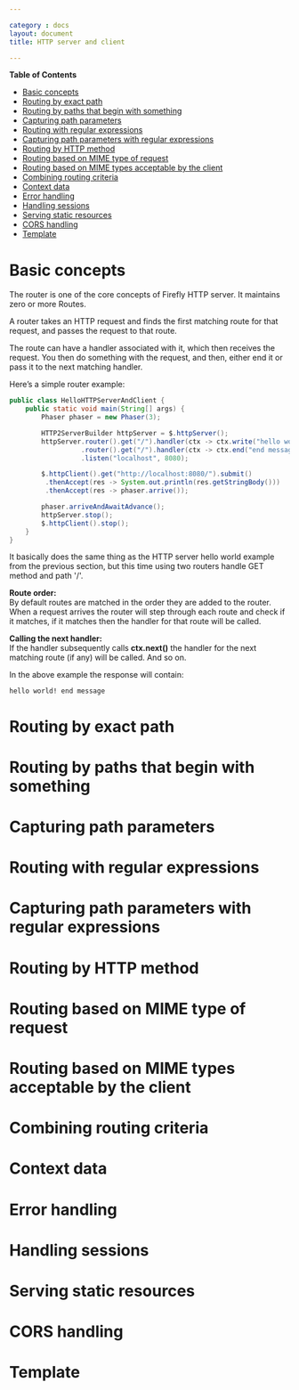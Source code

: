 ```yaml
---

category : docs
layout: document
title: HTTP server and client

---
```

**Table of Contents**
<!-- TOC depthFrom:1 depthTo:6 withLinks:1 updateOnSave:1 orderedList:0 -->

- [Basic concepts](#basic-concepts)
- [Routing by exact path](#routing-by-exact-path)
- [Routing by paths that begin with something](#routing-by-paths-that-begin-with-something)
- [Capturing path parameters](#capturing-path-parameters)
- [Routing with regular expressions](#routing-with-regular-expressions)
- [Capturing path parameters with regular expressions](#capturing-path-parameters-with-regular-expressions)
- [Routing by HTTP method](#routing-by-http-method)
- [Routing based on MIME type of request](#routing-based-on-mime-type-of-request)
- [Routing based on MIME types acceptable by the client](#routing-based-on-mime-types-acceptable-by-the-client)
- [Combining routing criteria](#combining-routing-criteria)
- [Context data](#context-data)
- [Error handling](#error-handling)
- [Handling sessions](#handling-sessions)
- [Serving static resources](#serving-static-resources)
- [CORS handling](#cors-handling)
- [Template](#template)

<!-- /TOC -->

# Basic concepts
The router is one of the core concepts of Firefly HTTP server. It maintains zero or more Routes.

A router takes an HTTP request and finds the first matching route for that request, and passes the request to that route.

The route can have a handler associated with it, which then receives the request. You then do something with the request, and then, either end it or pass it to the next matching handler.

Here’s a simple router example:
```java
public class HelloHTTPServerAndClient {
    public static void main(String[] args) {
        Phaser phaser = new Phaser(3);

        HTTP2ServerBuilder httpServer = $.httpServer();
        httpServer.router().get("/").handler(ctx -> ctx.write("hello world! ").next())
                  .router().get("/").handler(ctx -> ctx.end("end message"))
                  .listen("localhost", 8080);

        $.httpClient().get("http://localhost:8080/").submit()
         .thenAccept(res -> System.out.println(res.getStringBody()))
         .thenAccept(res -> phaser.arrive());

        phaser.arriveAndAwaitAdvance();
        httpServer.stop();
        $.httpClient().stop();
    }
}
```

It basically does the same thing as the HTTP server hello world example from the previous section,
but this time using two routers handle GET method and path '/'.

**Route order:**  
By default routes are matched in the order they are added to the router.
When a request arrives the router will step through each route and check if it matches, if it matches then the handler for that route will be called.

**Calling the next handler:**  
If the handler subsequently calls **ctx.next()** the handler for the next matching route (if any) will be called. And so on.

In the above example the response will contain:
```
hello world! end message
```


# Routing by exact path

# Routing by paths that begin with something

# Capturing path parameters

# Routing with regular expressions

# Capturing path parameters with regular expressions

# Routing by HTTP method

# Routing based on MIME type of request

# Routing based on MIME types acceptable by the client

# Combining routing criteria

# Context data

# Error handling

# Handling sessions

# Serving static resources

# CORS handling

# Template
